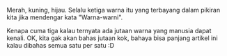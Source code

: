 Merah, kuning, hijau. Selalu ketiga warna itu yang terbayang dalam pikiran kita jika mendengar kata "Warna-warni".

Kenapa cuma tiga kalau ternyata ada jutaan warna yang manusia dapat kenali. OK, kita gak akan bahas jutaan kok, bahaya bisa panjang artikel ini kalau dibahas semua satu per satu :D

